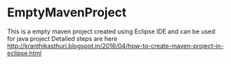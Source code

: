 # EmptyMavenProject
This is a empty maven project created using Eclipse IDE and can be used for java project
Detailed steps are here 
http://kranthikasthuri.blogspot.in/2016/04/how-to-create-maven-project-in-eclipse.html
